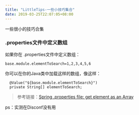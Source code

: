 ```yaml
---
title: "LittleTips-一些小技巧集合"
date: 2019-03-25T22:07:05+08:00
---
```






一些很小的技巧合集

<!--more-->

### .properties文件中定义数组

如果你在 .properties文件中定义数组： 

```
base.module.elementToSearch=1,2,3,4,5,6
```

你可以在你的Java类中加载这样的数组，像这样：

```
  @Value("${base.module.elementToSearch}")
  private String[] elementToSearch;
```

> 参考链接：[Spring .properties file: get element as an Array](https://stackoverflow.com/questions/6212898/spring-properties-file-get-element-as-an-array)

ps：实测在Disconf没有用